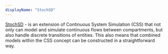 ```yaml
---
displayName: "StochSD"
---
```


[StochSD](https://stochsd.sourceforge.io/homepage/#/home) - is an extension of Continuous System Simulation (CSS) that not only can model and simulate continuous flows between compartments, but also handle discrete transitions of entities. This also means that combined models within the CSS concept can be constructed in a straightforward way.